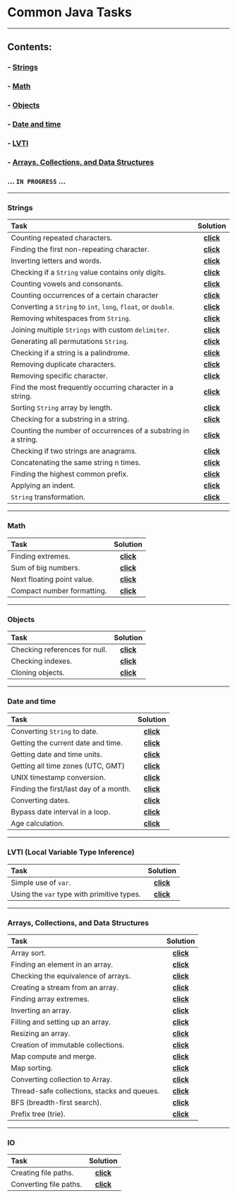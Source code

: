 # **Common Java Tasks**

---

## Contents:

### - [Strings](https://github.com/IvanHayel/common-java-tasks#strings)

### - [Math](https://github.com/IvanHayel/common-java-tasks#math)

### - [Objects](https://github.com/IvanHayel/common-java-tasks#objects)

### - [Date and time](https://github.com/IvanHayel/common-java-tasks#date-and-time)

### - [LVTI](https://github.com/IvanHayel/common-java-tasks#lvti-local-variable-type-inference)

### - [Arrays, Collections, and Data Structures](https://github.com/IvanHayel/common-java-tasks#arrays-collections-and-data-structures)

### ... `IN PROGRESS` ...

---

### Strings

| **Task**                                                       |                                                                  **Solution**                                                                  |
|:---------------------------------------------------------------|:----------------------------------------------------------------------------------------------------------------------------------------------:|
| Counting repeated characters.                                  |      [**click**](https://github.com/IvanHayel/common-java-tasks/blob/master/src/main/java/field/string/CountingDuplicatedCharacters.java)      |
| Finding the first non-repeating character.                     |   [**click**](https://github.com/IvanHayel/common-java-tasks/blob/master/src/main/java/field/string/FindingFirstNonRepeatingCharacter.java)    |
| Inverting letters and words.                                   |        [**click**](https://github.com/IvanHayel/common-java-tasks/blob/master/src/main/java/field/string/InvertingLettersAndWords.java)        |
| Checking if a `String` value contains only digits.             |       [**click**](https://github.com/IvanHayel/common-java-tasks/blob/master/src/main/java/field/string/CheckingContainsOnlyDigits.java)       |
| Counting vowels and consonants.                                |      [**click**](https://github.com/IvanHayel/common-java-tasks/blob/master/src/main/java/field/string/CountingVowelsAndConsonants.java)       |
| Counting occurrences of a certain character                    | [**click**](https://github.com/IvanHayel/common-java-tasks/blob/master/src/main/java/field/string/CountingOccurrencesOfACertainCharacter.java) |
| Converting a `String` to `int`, `long`, `float`, or `double`.  |            [**click**](https://github.com/IvanHayel/common-java-tasks/blob/master/src/main/java/field/string/StringConversion.java)            |
| Removing whitespaces from `String`.                            |          [**click**](https://github.com/IvanHayel/common-java-tasks/blob/master/src/main/java/field/string/RemovingWhitespaces.java)           |
| Joining multiple `Strings` with custom `delimiter`.            |  [**click**](https://github.com/IvanHayel/common-java-tasks/blob/master/src/main/java/field/string/JoiningMultipleStringsWithDelimiter.java)   |
| Generating all permutations `String`.                          |       [**click**](https://github.com/IvanHayel/common-java-tasks/blob/master/src/main/java/field/string/GeneratingAllPermutations.java)        |
| Checking if a string is a palindrome.                          |         [**click**](https://github.com/IvanHayel/common-java-tasks/blob/master/src/main/java/field/string/CheckingForPalindrome.java)          |
| Removing duplicate characters.                                 |      [**click**](https://github.com/IvanHayel/common-java-tasks/blob/master/src/main/java/field/string/RemovingDuplicateCharacters.java)       |
| Removing specific character.                                   |       [**click**](https://github.com/IvanHayel/common-java-tasks/blob/master/src/main/java/field/string/RemovingSpecificCharacter.java)        |
| Find the most frequently occurring character in a string.      |     [**click**](https://github.com/IvanHayel/common-java-tasks/blob/master/src/main/java/field/string/FindingMaxOccurrenceCharacter.java)      |
| Sorting `String` array by length.                              |       [**click**](https://github.com/IvanHayel/common-java-tasks/blob/master/src/main/java/field/string/SortingStringArrayByLength.java)       |
| Checking for a substring in a string.                          |          [**click**](https://github.com/IvanHayel/common-java-tasks/blob/master/src/main/java/field/string/CheckingContainsText.java)          |
| Counting the number of occurrences of a substring in a string. |     [**click**](https://github.com/IvanHayel/common-java-tasks/blob/master/src/main/java/field/string/CountingOccurrencesOfSubstring.java)     |
| Checking if two strings are anagrams.                          |           [**click**](https://github.com/IvanHayel/common-java-tasks/blob/master/src/main/java/field/string/CheckingForAnagram.java)           |
| Concatenating the same string n times.                         |          [**click**](https://github.com/IvanHayel/common-java-tasks/blob/master/src/main/java/field/string/RepeatConcatenation.java)           |
| Finding the highest common prefix.                             |       [**click**](https://github.com/IvanHayel/common-java-tasks/blob/master/src/main/java/field/string/FindingHighestCommonPrefix.java)       |
| Applying an indent.                                            |             [**click**](https://github.com/IvanHayel/common-java-tasks/blob/master/src/main/java/field/string/ApplyingIndent.java)             |
| `String` transformation.                                       |          [**click**](https://github.com/IvanHayel/common-java-tasks/blob/master/src/main/java/field/string/StringTransformation.java)          |

---

### Math

| **Task**                   |                                                         **Solution**                                                          |
|:---------------------------|:-----------------------------------------------------------------------------------------------------------------------------:|
| Finding extremes.          |     [**click**](https://github.com/IvanHayel/common-java-tasks/blob/master/src/main/java/field/math/FindingExtremes.java)     |
| Sum of big numbers.        |     [**click**](https://github.com/IvanHayel/common-java-tasks/blob/master/src/main/java/field/math/SumOfBigNumbers.java)     |
| Next floating point value. | [**click**](https://github.com/IvanHayel/common-java-tasks/blob/master/src/main/java/field/math/NextFloatingPointValue.java)  |
| Compact number formatting. | [**click**](https://github.com/IvanHayel/common-java-tasks/blob/master/src/main/java/field/math/CompactNumberFormatting.java) |

---

### Objects

| **Task**                      |                                                          **Solution**                                                          |
|:------------------------------|:------------------------------------------------------------------------------------------------------------------------------:|
| Checking references for null. | [**click**](https://github.com/IvanHayel/common-java-tasks/blob/master/src/main/java/field/object/CheckingNullReferences.java) |
| Checking indexes.             |    [**click**](https://github.com/IvanHayel/common-java-tasks/blob/master/src/main/java/field/object/CheckingIndexes.java)     |
| Cloning objects.              | [**click**](https://github.com/IvanHayel/common-java-tasks/blob/master/src/main/java/field/object/cloning/CloningObjects.java) |

---

### Date and time

| **Task**                               |                                                            **Solution**                                                             |
|:---------------------------------------|:-----------------------------------------------------------------------------------------------------------------------------------:|
| Converting `String` to date.           |    [**click**](https://github.com/IvanHayel/common-java-tasks/blob/master/src/main/java/field/date/ConvertingStringToDate.java)     |
| Getting the current date and time.     |    [**click**](https://github.com/IvanHayel/common-java-tasks/blob/master/src/main/java/field/date/GettingCurrentDateTime.java)     |
| Getting date and time units.           |       [**click**](https://github.com/IvanHayel/common-java-tasks/blob/master/src/main/java/field/date/GettingDateUnits.java)        |
| Getting all time zones (UTC, GMT)      |      [**click**](https://github.com/IvanHayel/common-java-tasks/blob/master/src/main/java/field/date/GettingAllTimeZones.java)      |
| UNIX timestamp conversion.             |    [**click**](https://github.com/IvanHayel/common-java-tasks/blob/master/src/main/java/field/date/UnixTimestampConversion.java)    |
| Finding the first/last day of a month. | [**click**](https://github.com/IvanHayel/common-java-tasks/blob/master/src/main/java/field/date/FindingFirstAndLastDayOfMonth.java) |
| Converting dates.                      |        [**click**](https://github.com/IvanHayel/common-java-tasks/blob/master/src/main/java/field/date/ConvertingDate.java)         |
| Bypass date interval in a loop.        |         [**click**](https://github.com/IvanHayel/common-java-tasks/blob/master/src/main/java/field/date/DateInterval.java)          |
| Age calculation.                       |        [**click**](https://github.com/IvanHayel/common-java-tasks/blob/master/src/main/java/field/date/AgeCalculation.java)         |

---

### LVTI (Local Variable Type Inference)

| **Task**                                   |                                                       **Solution**                                                       |
|:-------------------------------------------|:------------------------------------------------------------------------------------------------------------------------:|
| Simple use of `var`.                       | [**click**](https://github.com/IvanHayel/common-java-tasks/blob/master/src/main/java/field/lvti/LvtiSimpleExample.java)  |
| Using the `var` type with primitive types. | [**click**](https://github.com/IvanHayel/common-java-tasks/blob/master/src/main/java/field/lvti/LvtiWithPrimitives.java) |

---

### Arrays, Collections, and Data Structures

| **Task**                                    |                                                           **Solution**                                                            |
|:--------------------------------------------|:---------------------------------------------------------------------------------------------------------------------------------:|
| Array sort.                                 |          [**click**](https://github.com/IvanHayel/common-java-tasks/blob/master/src/main/java/field/data/ArraySort.java)          |
| Finding an element in an array.             |     [**click**](https://github.com/IvanHayel/common-java-tasks/blob/master/src/main/java/field/data/FindingArrayElement.java)     |
| Checking the equivalence of arrays.         | [**click**](https://github.com/IvanHayel/common-java-tasks/blob/master/src/main/java/field/data/CheckingEquivalenceOfArrays.java) |
| Creating a stream from an array.            |   [**click**](https://github.com/IvanHayel/common-java-tasks/blob/master/src/main/java/field/data/CreatingStreamFromArray.java)   |
| Finding array extremes.                     |    [**click**](https://github.com/IvanHayel/common-java-tasks/blob/master/src/main/java/field/data/FindingArrayExtremes.java)     |
| Inverting an array.                         |       [**click**](https://github.com/IvanHayel/common-java-tasks/blob/master/src/main/java/field/data/InvertingArray.java)        |
| Filling and setting up an array.            |        [**click**](https://github.com/IvanHayel/common-java-tasks/blob/master/src/main/java/field/data/FillingArray.java)         |
| Resizing an array.                          |        [**click**](https://github.com/IvanHayel/common-java-tasks/blob/master/src/main/java/field/data/ResizingArray.java)        |
| Creation of immutable collections.          |    [**click**](https://github.com/IvanHayel/common-java-tasks/blob/master/src/main/java/field/data/ImmutableCollections.java)     |
| Map compute and merge.                      |       [**click**](https://github.com/IvanHayel/common-java-tasks/blob/master/src/main/java/field/data/MapComputeMerge.java)       |
| Map sorting.                                |         [**click**](https://github.com/IvanHayel/common-java-tasks/blob/master/src/main/java/field/data/SortingMap.java)          |
| Converting collection to Array.             | [**click**](https://github.com/IvanHayel/common-java-tasks/blob/master/src/main/java/field/data/ConvertingCollectionToArray.java) |
| Thread-safe collections, stacks and queues. |    [**click**](https://github.com/IvanHayel/common-java-tasks/blob/master/src/main/java/field/data/ThreadSafeCollections.java)    |
| BFS (breadth-first search).                 |     [**click**](https://github.com/IvanHayel/common-java-tasks/blob/master/src/main/java/field/data/BreadthFirstSearch.java)      |
| Prefix tree (trie).                         |               [**click**](https://github.com/IvanHayel/common-java-tasks/tree/master/src/main/java/field/data/trie)               |

---

### IO

| **Task**               |                                                      **Solution**                                                       |
|:-----------------------|:-----------------------------------------------------------------------------------------------------------------------:|
| Creating file paths.   |  [**click**](https://github.com/IvanHayel/common-java-tasks/blob/master/src/main/java/field/io/CreatingFilePaths.java)  |
| Converting file paths. | [**click**](https://github.com/IvanHayel/common-java-tasks/blob/master/src/main/java/field/io/ConvertingFilePaths.java) |
